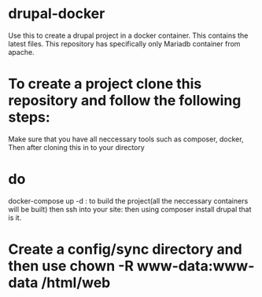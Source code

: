 # drupal-docker
 Use this to create a drupal project in a docker container. This contains the latest files. This repository has specifically only Mariadb container from apache.
# To create a project clone this repository and follow the following steps:
 Make sure that you have all neccessary tools such as composer, docker,
 Then after cloning this in to your directory
# do
 docker-compose up -d : to build the project(all the neccessary containers will be built)
 then ssh into your site:
 then using composer install drupal
 that is it.
# Create a config/sync directory and then use chown -R www-data:www-data /html/web
